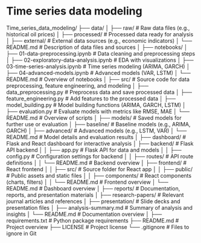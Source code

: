 # Time series data modeling

Time_series_data_modeling/
├── data/
│   ├── raw/                      # Raw data files (e.g., historical oil prices)
│   ├── processed/                # Processed data ready for analysis
│   ├── external/                 # External data sources (e.g., economic indicators)
│   └── README.md                 # Description of data files and sources
│
├── notebooks/
│   ├── 01-data-preprocessing.ipynb      # Data cleaning and preprocessing steps
│   ├── 02-exploratory-data-analysis.ipynb # EDA with visualizations
│   ├── 03-time-series-analysis.ipynb      # Time series modeling (ARIMA, GARCH)
│   ├── 04-advanced-models.ipynb           # Advanced models (VAR, LSTM)
│   └── README.md                         # Overview of notebooks
│
├── src/                           # Source code for data preprocessing, feature engineering, and modeling
│   ├── data_preprocessing.py      # Preprocess data and save processed data
│   ├── feature_engineering.py     # Add features to the processed data
│   ├── model_building.py          # Model building functions (ARIMA, GARCH, LSTM)
│   ├── evaluation.py              # Evaluate models with metrics like RMSE, MAE
│   └── README.md                  # Overview of scripts
│
├── models/                        # Saved models for further use or evaluation
│   ├── baseline/                  # Baseline models (e.g., ARIMA, GARCH)
│   ├── advanced/                  # Advanced models (e.g., LSTM, VAR)
│   └── README.md                  # Model details and evaluation results
│
├── dashboard/                     # Flask and React dashboard for interactive analysis
│   ├── backend/                   # Flask API backend
│   │   ├── app.py                 # Flask API for data and models
│   │   ├── config.py              # Configuration settings for backend
│   │   ├── routes/                # API route definitions
│   │   └── README.md              # Backend overview
│   ├── frontend/                  # React frontend
│   │   ├── src/                   # Source folder for React app
│   │   ├── public/                # Public assets and static files
│   │   ├── components/            # React components (charts, filters)
│   │   └── README.md              # Frontend overview
│   └── README.md                  # Dashboard overview
│
├── reports/                       # Documentation, reports, and presentation materials
│   ├── research-papers/           # Relevant journal articles and references
│   ├── presentation/              # Slide decks and presentation files
│   ├── analysis-summary.md        # Summary of analysis and insights
│   └── README.md                  # Documentation overview
│
├── requirements.txt               # Python package requirements
├── README.md                      # Project overview
├── LICENSE                        # Project license
└── .gitignore                     # Files to ignore in Git
